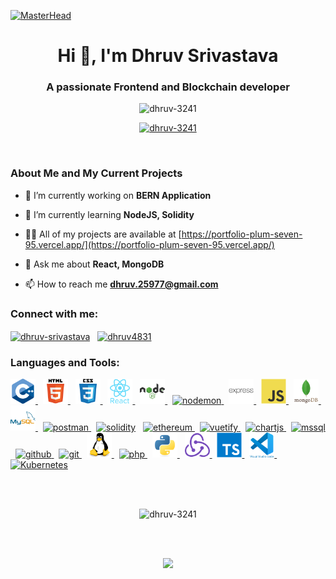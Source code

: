 [![MasterHead](https://user-images.githubusercontent.com/115386517/225841791-e6eb2fcf-6de1-45ec-a5e8-0c321f0af245.gif)](https://github.com/Dhruv-2134)
<h1 align="center">Hi 👋, I'm Dhruv Srivastava</h1>
<h3 align="center">A passionate Frontend and Blockchain developer</h3>

<p align="center"> <img src="https://komarev.com/ghpvc/?username=dhruv-3241&label=Profile%20views&color=0e75b6&style=flat" alt="dhruv-3241" /> </p>

<p align="center"> <a href="https://github.com/ryo-ma/github-profile-trophy"><img src="https://github-profile-trophy.vercel.app/?username=dhruv-3241" alt="dhruv-3241" /></a> </p>

<p align="center"> <a href="https://twitter.com/" target="blank"><img src="https://img.shields.io/twitter/follow/?logo=twitter&style=for-the-badge" alt="" /></a> </p>

<h3 align="left">About Me and My Current Projects</h3>

- 🔭 I’m currently working on **BERN Application**

- 🌱 I’m currently learning **NodeJS, Solidity**

- 👨‍💻 All of my projects are available at [https://portfolio-plum-seven-95.vercel.app/](https://portfolio-plum-seven-95.vercel.app/)

- 💬 Ask me about **React, MongoDB**

- 📫 How to reach me **dhruv.25977@gmail.com**

<h3 align="left">Connect with me:</h3>
<p align="left">
<a href="https://linkedin.com/in/dhruv-srivastava" target="blank"><img align="center" src="https://raw.githubusercontent.com/rahuldkjain/github-profile-readme-generator/master/src/images/icons/Social/linked-in-alt.svg" alt="dhruv-srivastava" height="30" width="40" /></a>
&nbsp
<a href="https://discord.gg/dhruv4831" target="blank"><img align="center" src="https://raw.githubusercontent.com/rahuldkjain/github-profile-readme-generator/master/src/images/icons/Social/discord.svg" alt="dhruv4831" height="30" width="40" /></a>
</p>

<h3 align="left" >Languages and Tools:</h3>
<p align="left" text-decoration="none" >
	<a href="https://www.w3schools.com/cpp/" target="_blank" rel="noreferrer"> <img src="https://raw.githubusercontent.com/devicons/devicon/master/icons/cplusplus/cplusplus-original.svg" alt="cplusplus" width="40" height="40"/> </a> 
	&nbsp
	<a href="https://www.w3schools.com/html/" target="_blank" rel="noreferrer"> <img src="https://raw.githubusercontent.com/devicons/devicon/master/icons/html5/html5-original-wordmark.svg" alt="html5" width="40" height="40"/> </a> 
	&nbsp
	<a href="https://www.w3schools.com/css/" target="_blank" rel="noreferrer"> <img src="https://raw.githubusercontent.com/devicons/devicon/master/icons/css3/css3-original-wordmark.svg" alt="css3" width="40" height="40"/> </a> 
	&nbsp
	<a href="https://reactjs.org/" target="_blank" rel="noreferrer"> <img src="https://raw.githubusercontent.com/devicons/devicon/master/icons/react/react-original-wordmark.svg" alt="react" width="40" height="40"/> </a>
	&nbsp
	<a href="https://nodejs.org" target="_blank" rel="noreferrer"> <img src="https://raw.githubusercontent.com/devicons/devicon/master/icons/nodejs/nodejs-original-wordmark.svg" alt="nodejs" width="40" height="40"/> </a> 
	&nbsp
	<a href="https://www.npmjs.com/package/nodemon" target="_blank" rel="noreferrer"> <img src="https://www.vectorlogo.zone/logos/nodemonio/nodemonio-ar21.svg" alt="nodemon" width="40" height="40"/> </a>
	&nbsp
	<a href="https://expressjs.com" target="_blank" rel="noreferrer"> <img src="https://raw.githubusercontent.com/devicons/devicon/master/icons/express/express-original-wordmark.svg" alt="express" width="40" height="40"/> </a> 
	&nbsp
	<a style="none" href="https://developer.mozilla.org/en-US/docs/Web/JavaScript" target="_blank" rel="noreferrer"> <img src="https://raw.githubusercontent.com/devicons/devicon/master/icons/javascript/javascript-original.svg" alt="javascript" width="40" height="40"/> </a> 
	&nbsp
	<a href="https://www.mongodb.com/" target="_blank" rel="noreferrer"> <img src="https://raw.githubusercontent.com/devicons/devicon/master/icons/mongodb/mongodb-original-wordmark.svg" alt="mongodb" width="40" height="40"/> </a> 
	&nbsp
	<a href="https://www.mysql.com/" target="_blank" rel="noreferrer"> <img src="https://raw.githubusercontent.com/devicons/devicon/master/icons/mysql/mysql-original-wordmark.svg" alt="mysql" width="40" height="40"/> </a> 
	&nbsp
	<a href="https://postman.com" target="_blank" rel="noreferrer"> <img src="https://www.vectorlogo.zone/logos/getpostman/getpostman-icon.svg" alt="postman" width="40" height="40"/> </a> 
	&nbsp
 	<a href="https://soliditylang.org/" target="_blank" rel="noreferrer"> <img src="https://cdn.jsdelivr.net/gh/devicons/devicon@latest/icons/solidity/solidity-original.svg" alt="solidity" width="40" height="40"/></a> 
	&nbsp
	<a href="https://ethereum.org/en/whitepaper/" target="_blank" rel="noreferrer"> <img src="https://www.vectorlogo.zone/logos/ethereum/ethereum-ar21.svg" alt="ethereum" width="40" height="40"/> </a> 
	&nbsp
	<a href="https://vuetifyjs.com/en/" target="_blank" rel="noreferrer"> <img src="https://bestofjs.org/logos/vuetify.svg" alt="vuetify" width="40" height="40"/> </a>
 	&nbsp
	<a href="https://www.chartjs.org" target="_blank" rel="noreferrer"> <img src="https://www.chartjs.org/media/logo-title.svg" alt="chartjs" width="40" height="40"/> </a> 
	&nbsp
	<a href="https://www.microsoft.com/en-us/sql-server" target="_blank" rel="noreferrer"> <img src="https://www.svgrepo.com/show/303229/microsoft-sql-server-logo.svg" alt="mssql" width="40" height="40"/></a> 
	&nbsp
	<a href="https://www.figma.com/" target="_blank" rel="noreferrer"> <img src="https://www.vectorlogo.zone/logos/github/github-icon.svg" alt="github" width="40" height="40"/> </a> 
	&nbsp
	<a href="https://git-scm.com/" target="_blank" rel="noreferrer"> <img src="https://www.vectorlogo.zone/logos/git-scm/git-scm-icon.svg" alt="git" width="40" height="40"/> </a> 
	&nbsp
	<a href="https://www.linux.org/" target="_blank" rel="noreferrer"> <img src="https://raw.githubusercontent.com/devicons/devicon/master/icons/linux/linux-original.svg" alt="linux" width="40" height="40"/> </a> 
	&nbsp
	<a href="https://www.php.net/" target="_blank" rel="noreferrer"> <img src="https://www.vectorlogo.zone/logos/php/php-ar21.svg" alt="php" width="40" height="40"/> </a> 
	&nbsp
	<a href="https://www.python.org" target="_blank" rel="noreferrer"> <img src="https://raw.githubusercontent.com/devicons/devicon/master/icons/python/python-original.svg" alt="python" width="40" height="40"/> </a> 
	&nbsp
	<a href="https://redux.js.org" target="_blank" rel="noreferrer"> <img src="https://raw.githubusercontent.com/devicons/devicon/master/icons/redux/redux-original.svg" alt="redux" width="40" height="40"/> </a> 
	&nbsp
	<a href="https://www.typescriptlang.org/" target="_blank" rel="noreferrer"> <img src="https://raw.githubusercontent.com/devicons/devicon/master/icons/typescript/typescript-original.svg" alt="typescript" width="40" height="40"/> </a> 
	&nbsp
	<a href="https://code.visualstudio.com/docs" target="_blank" rel="noreferrer"> <img src="https://github.com/devicons/devicon/blob/master/icons/vscode/vscode-original-wordmark.svg" alt="vscode" width="40" height="40"/> </a> 
 &nbsp
	<a href="https://kubernetes.io/" target="_blank" rel="noreferrer"> <img src="https://www.vectorlogo.zone/logos/kubernetes/kubernetes-ar21.svg" alt="Kubernetes" width="40" height="40"/> </a> 	
 </p>
<p></br></br></p>
<p align="center"><img src="https://github-readme-stats.vercel.app/api/top-langs?username=dhruv-3241&show_icons=true&locale=en&layout=compact" alt="dhruv-3241" /></p>
<p></br></br></p>
<p align="center"><img src="https://github-profile-summary-cards.vercel.app/api/cards/profile-details?username=Dhruv-2134&theme=dark"/> </p>
